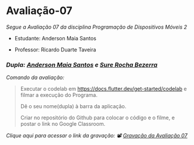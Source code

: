 # Avaliação-07

*Segue a Avaliação 07 da disciplina Programação de Dispositivos Móveis 2*

* Estudante: Anderson Maia Santos

* Professor: Ricardo Duarte Taveira
  
### ***Dupla:** [Anderson Maia Santos](https://github.com/TheAnders007) e [Sure Rocha Bezerra](https://github.com/surerocha)*

*Comando da avaliação:*

> Executar o codelab em https://docs.flutter.dev/get-started/codelab e filmar a execução do Programa.
>  
> Dê o seu nome(dupla) à barra da aplicação. 
>
> Criar no repositório do Github para colocar o código e o filme, e postar o link no Google Classroom.

*Clique aqui para acessar o link da gravação: 📽️ [Gravação da Avaliação 07](https://youtu.be/6_2Sn8fDw6g)*
